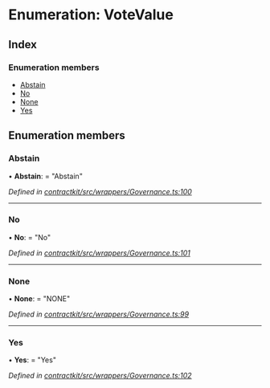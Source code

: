# Enumeration: VoteValue

## Index

### Enumeration members

* [Abstain](_wrappers_governance_.votevalue.md#abstain)
* [No](_wrappers_governance_.votevalue.md#no)
* [None](_wrappers_governance_.votevalue.md#none)
* [Yes](_wrappers_governance_.votevalue.md#yes)

## Enumeration members

###  Abstain

• **Abstain**: = "Abstain"

*Defined in [contractkit/src/wrappers/Governance.ts:100](https://github.com/medhak1/celo-monorepo/blob/master/packages/sdk/contractkit/src/wrappers/Governance.ts#L100)*

___

###  No

• **No**: = "No"

*Defined in [contractkit/src/wrappers/Governance.ts:101](https://github.com/medhak1/celo-monorepo/blob/master/packages/sdk/contractkit/src/wrappers/Governance.ts#L101)*

___

###  None

• **None**: = "NONE"

*Defined in [contractkit/src/wrappers/Governance.ts:99](https://github.com/medhak1/celo-monorepo/blob/master/packages/sdk/contractkit/src/wrappers/Governance.ts#L99)*

___

###  Yes

• **Yes**: = "Yes"

*Defined in [contractkit/src/wrappers/Governance.ts:102](https://github.com/medhak1/celo-monorepo/blob/master/packages/sdk/contractkit/src/wrappers/Governance.ts#L102)*
